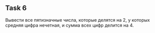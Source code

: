 <h2>Task 6</h2>
Вывести все пятизначные числа, которые делятся на 2, у которых средняя цифра нечетная, и сумма всех цифр делится на 4.